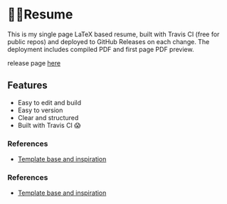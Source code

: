 
# 👨‍💻Resume 

This is my single page LaTeX based resume, built with Travis CI (free for public repos) and deployed to GitHub Releases on each change. 
The deployment includes compiled PDF and first page PDF preview.

release page [here](https://github.com/mertuygr/resume/releases)

## Features
* Easy to edit and build
* Easy to version
* Clear and structured
* Built with Travis CI 😱

### References
* [Template base and inspiration](https://github.com/sb2nov/resume)
### References
* [Template base and inspiration](https://github.com/sb2nov/resume)



